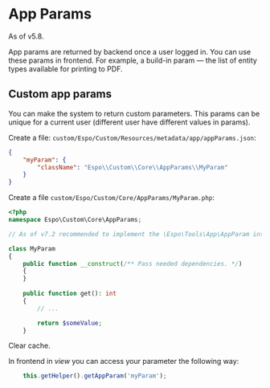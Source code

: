 # App Params

As of v5.8.

App params are returned by backend once a user logged in. You can use these params in frontend. For example, a build-in param — the list of entity types available for printing to PDF.

## Custom app params

You can make the system to return custom parameters. This params can be unique for a current user (different user have different values in params).

Create a file: `custom/Espo/Custom/Resources/metadata/app/appParams.json`:

```json
{
    "myParam": {
        "className": "Espo\\Custom\\Core\\AppParams\\MyParam"
    }
}
```

Create a file `custom/Espo/Custom/Core/AppParams/MyParam.php`:

```php
<?php
namespace Espo\Custom\Core\AppParams;

// As of v7.2 recommended to implement the \Espo\Tools\App\AppParam interface.

class MyParam
{
    public function __construct(/** Pass needed dependencies. */)
    {
    }
    
    public function get(): int
    {
        // ...

        return $someValue;
    }
```

Clear cache.

In frontend in *view* you can access your parameter the following way:

```js
    this.getHelper().getAppParam('myParam');
```
